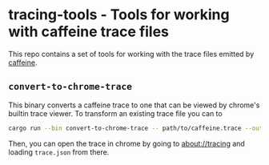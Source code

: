 # tracing-tools - Tools for working with caffeine trace files

This repo contains a set of tools for working with the trace files emitted by
[caffeine](https://github.com/insufficiently-caffeinated/caffeine).

## `convert-to-chrome-trace`
This binary converts a caffeine trace to one that can be viewed by chrome's
builtin trace viewer. To transform an existing trace file you can to
```sh
cargo run --bin convert-to-chrome-trace -- path/to/caffeine.trace --output trace.json
```
Then, you can open the trace in chrome by going to 
[about://tracing](about://tracing) and loading `trace.json` from there.
